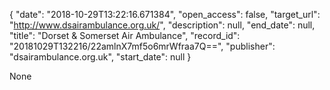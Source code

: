 {
  "date": "2018-10-29T13:22:16.671384", 
  "open_access": false, 
  "target_url": "http://www.dsairambulance.org.uk/", 
  "description": null, 
  "end_date": null, 
  "title": "Dorset & Somerset Air Ambulance", 
  "record_id": "20181029T132216/22amlnX7mf5o6mrWfraa7Q==", 
  "publisher": "dsairambulance.org.uk", 
  "start_date": null
}

None